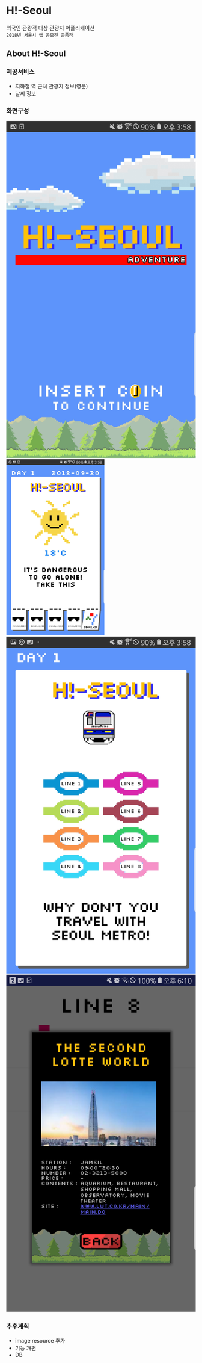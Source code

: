 # H!-Seoul
외국인 관광객 대상 관광지 어플리케이션  
`2018년 서울시 앱 공모전 출품작`

## About H!-Seoul
### 제공서비스
* 지하철 역 근처 관광지 정보(영문)
* 날씨 정보

### 화면구성
![메인화면](/img/main.jpg) 
![날씨화면](/img/weather.png) 
![노선도화면](/img/line.jpg) 
![정보화면](/img/tour.jpg) 

### 추후계획
* image resource 추가
* 기능 개편
* DB 
